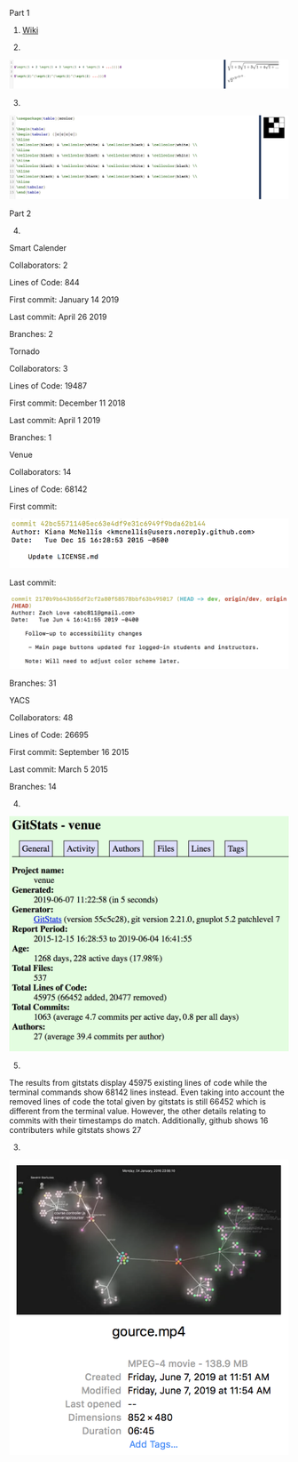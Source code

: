 


Part 1

1. [Wiki](https://github.com/sriyuthsagi/CSCI-4961-Open-Source-Software/wiki)

2. 

![latex1](https://github.com/sriyuthsagi/CSCI-4961-Open-Source-Software/blob/master/labs/lab-03/Screenshot%202019-06-13%2020.02.15.png)

3.

![latex2](https://github.com/sriyuthsagi/CSCI-4961-Open-Source-Software/blob/master/labs/lab-03/Screenshot%202019-06-13%2020.11.57.png)





Part 2

4.

Smart Calender

Collaborators: 2

Lines of Code: 844

First commit: January 14 2019

Last commit: April 26 2019

Branches: 2


Tornado

Collaborators: 3

Lines of Code: 19487

First commit: December 11 2018

Last commit: April 1 2019

Branches: 1




Venue

Collaborators: 14

Lines of Code: 68142

First commit:

![First commit](https://github.com/sriyuthsagi/CSCI-4961-Open-Source-Software/blob/master/labs/lab-03/Screenshot%202019-06-07%2010.58.05.png)

Last commit:

![Last commit](https://github.com/sriyuthsagi/CSCI-4961-Open-Source-Software/blob/master/labs/lab-03/Screenshot%202019-06-07%2010.58.18.png)

Branches: 31



YACS

Collaborators: 48

Lines of Code: 26695

First commit: September 16 2015

Last commit: March 5 2015

Branches: 14



4.

![gitstats](https://github.com/sriyuthsagi/CSCI-4961-Open-Source-Software/blob/master/labs/lab-03/Screenshot%202019-06-07%2011.24.18.png)

5.

The results from gitstats display 45975 existing lines of code while the terminal commands show 68142 lines instead. Even taking into account the removed lines of code the total given by gitstats is still 66452 which is different from the terminal value. However, the other details relating to commits with their timestamps do match. Additionally, github shows 16 contributers while gitstats shows 27

3.

![gource](https://github.com/sriyuthsagi/CSCI-4961-Open-Source-Software/blob/master/labs/lab-03/Screenshot%202019-06-07%2011.57.35.png)

